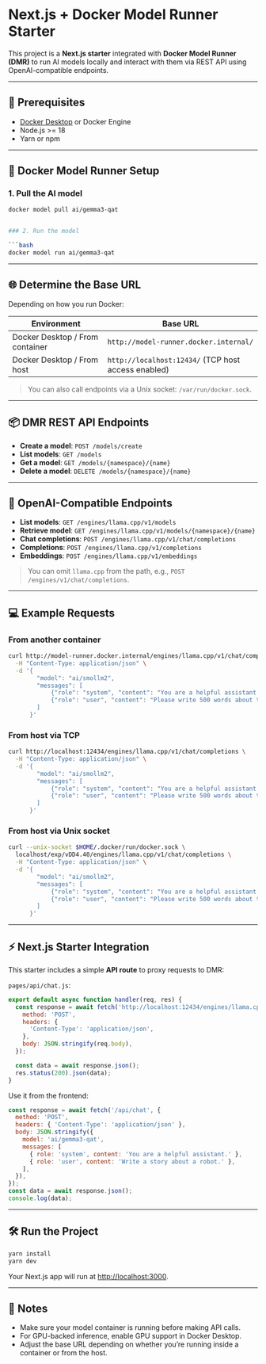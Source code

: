 # Next.js + Docker Model Runner Starter

This project is a **Next.js starter** integrated with **Docker Model Runner (DMR)** to run AI models locally and interact with them via REST API using OpenAI-compatible endpoints.

---

## 🚀 Prerequisites

- [Docker Desktop](https://www.docker.com/products/docker-desktop) or Docker Engine
- Node.js >= 18
- Yarn or npm

---

## 🐳 Docker Model Runner Setup

### 1. Pull the AI model

```bash
docker model pull ai/gemma3-qat


### 2. Run the model

```bash
docker model run ai/gemma3-qat
```

---

## 🌐 Determine the Base URL

Depending on how you run Docker:

| Environment                     | Base URL                                            |
| ------------------------------- | --------------------------------------------------- |
| Docker Desktop / From container | `http://model-runner.docker.internal/`              |
| Docker Desktop / From host      | `http://localhost:12434/` (TCP host access enabled) |

> You can also call endpoints via a Unix socket: `/var/run/docker.sock`.

---

## 📦 DMR REST API Endpoints

* **Create a model**: `POST /models/create`
* **List models**: `GET /models`
* **Get a model**: `GET /models/{namespace}/{name}`
* **Delete a model**: `DELETE /models/{namespace}/{name}`

---

## 📝 OpenAI-Compatible Endpoints

* **List models**: `GET /engines/llama.cpp/v1/models`
* **Retrieve model**: `GET /engines/llama.cpp/v1/models/{namespace}/{name}`
* **Chat completions**: `POST /engines/llama.cpp/v1/chat/completions`
* **Completions**: `POST /engines/llama.cpp/v1/completions`
* **Embeddings**: `POST /engines/llama.cpp/v1/embeddings`

> You can omit `llama.cpp` from the path, e.g., `POST /engines/v1/chat/completions`.

---

## 💻 Example Requests

### From another container

```bash
curl http://model-runner.docker.internal/engines/llama.cpp/v1/chat/completions \
  -H "Content-Type: application/json" \
  -d '{
        "model": "ai/smollm2",
        "messages": [
            {"role": "system", "content": "You are a helpful assistant."},
            {"role": "user", "content": "Please write 500 words about the fall of Rome."}
        ]
      }'
```

### From host via TCP

```bash
curl http://localhost:12434/engines/llama.cpp/v1/chat/completions \
  -H "Content-Type: application/json" \
  -d '{
        "model": "ai/smollm2",
        "messages": [
            {"role": "system", "content": "You are a helpful assistant."},
            {"role": "user", "content": "Please write 500 words about the fall of Rome."}
        ]
      }'
```

### From host via Unix socket

```bash
curl --unix-socket $HOME/.docker/run/docker.sock \
  localhost/exp/vDD4.40/engines/llama.cpp/v1/chat/completions \
  -H "Content-Type: application/json" \
  -d '{
        "model": "ai/smollm2",
        "messages": [
            {"role": "system", "content": "You are a helpful assistant."},
            {"role": "user", "content": "Please write 500 words about the fall of Rome."}
        ]
      }'
```

---

## ⚡ Next.js Starter Integration

This starter includes a simple **API route** to proxy requests to DMR:

`pages/api/chat.js`:

```javascript
export default async function handler(req, res) {
  const response = await fetch('http://localhost:12434/engines/llama.cpp/v1/chat/completions', {
    method: 'POST',
    headers: {
      'Content-Type': 'application/json',
    },
    body: JSON.stringify(req.body),
  });

  const data = await response.json();
  res.status(200).json(data);
}
```

Use it from the frontend:

```javascript
const response = await fetch('/api/chat', {
  method: 'POST',
  headers: { 'Content-Type': 'application/json' },
  body: JSON.stringify({
    model: 'ai/gemma3-qat',
    messages: [
      { role: 'system', content: 'You are a helpful assistant.' },
      { role: 'user', content: 'Write a story about a robot.' },
    ],
  }),
});
const data = await response.json();
console.log(data);
```

---

## 🛠️ Run the Project

```bash
yarn install
yarn dev
```

Your Next.js app will run at [http://localhost:3000](http://localhost:3000).

---

## 🔑 Notes

* Make sure your model container is running before making API calls.
* For GPU-backed inference, enable GPU support in Docker Desktop.
* Adjust the base URL depending on whether you’re running inside a container or from the host.

